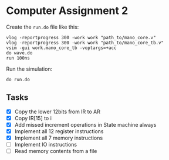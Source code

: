 # Computer Assignment 2

Create the `run.do` file like this:

```
vlog -reportprogress 300 -work work "path_to/mano_core.v"
vlog -reportprogress 300 -work work "path_to/mano_core_tb.v"
vsim -gui work.mano_core_tb -voptargs=+acc
do wave.do
run 100ns
```

Run the simulation:

```
do run.do
```

## Tasks

- [x] Copy the lower 12bits from IR to AR
- [x] Copy IR[15] to i
- [x] Add missed increment operations in State machine always
- [x] Implement all 12 register instructions
- [x] Implement all 7 memory instructions
- [ ] Implement IO instructions
- [ ] Read memory contents from a file
